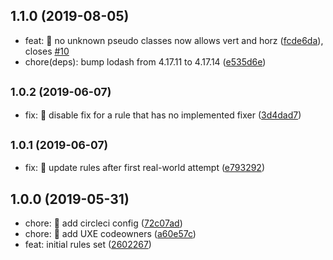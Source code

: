 ## 1.1.0 (2019-08-05)

* feat: 🎸 no unknown pseudo classes now allows vert and horz ([fcde6da](https://github.com/GetTerminus/stylelint-config-frontend/commit/fcde6da)), closes [#10](https://github.com/GetTerminus/stylelint-config-frontend/issues/10)
* chore(deps): bump lodash from 4.17.11 to 4.17.14 ([e535d6e](https://github.com/GetTerminus/stylelint-config-frontend/commit/e535d6e))

## <small>1.0.2 (2019-06-07)</small>

* fix: 🐛 disable fix for a rule that has no implemented fixer ([3d4dad7](https://github.com/GetTerminus/stylelint-config-frontend/commit/3d4dad7))

## <small>1.0.1 (2019-06-07)</small>

* fix: 🐛 update rules after first real-world attempt ([e793292](https://github.com/GetTerminus/stylelint-config-frontend/commit/e793292))

## 1.0.0 (2019-05-31)

* chore: 🤖 add circleci config ([72c07ad](https://github.com/GetTerminus/stylelint-config-frontend/commit/72c07ad))
* chore: 🤖 add UXE codeowners ([a60e57c](https://github.com/GetTerminus/stylelint-config-frontend/commit/a60e57c))
* feat: initial rules set ([2602267](https://github.com/GetTerminus/stylelint-config-frontend/commit/2602267))
